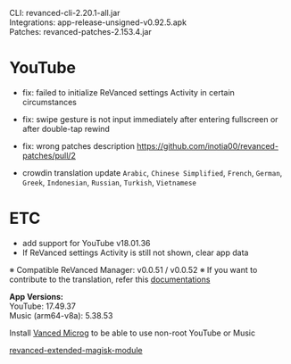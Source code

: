 CLI: revanced-cli-2.20.1-all.jar  
Integrations: app-release-unsigned-v0.92.5.apk  
Patches: revanced-patches-2.153.4.jar  

YouTube
==
- fix: failed to initialize ReVanced settings Activity in certain circumstances
- fix: swipe gesture is not input immediately after entering fullscreen or after double-tap rewind
- fix: wrong patches description https://github.com/inotia00/revanced-patches/pull/2

- crowdin translation update
`Arabic`, `Chinese Simplified`, `French`, `German`, `Greek`, `Indonesian`, `Russian`, `Turkish`, `Vietnamese`

ETC
==
- add support for YouTube v18.01.36
- If ReVanced settings Activity is still not shown, clear app data

※ Compatible ReVanced Manager: v0.0.51 / v0.0.52
※ If you want to contribute to the translation, refer this [documentations](https://telegra.ph/How-to-contribute-to-Crowdin-translations-via-upload-of-stringsxml-file-11-10)
  
**App Versions:**  
YouTube: 17.49.37  
Music (arm64-v8a): 5.38.53  

Install [Vanced Microg](https://github.com/TeamVanced/VancedMicroG/releases) to be able to use non-root YouTube or Music  

[revanced-extended-magisk-module](https://github.com/Smart123s/revanced-extended-autobuild)  
